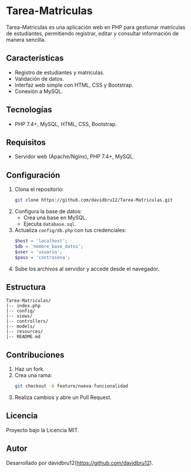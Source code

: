 # Tarea-Matriculas

Tarea-Matriculas es una aplicación web en PHP para gestionar matrículas de estudiantes, permitiendo registrar, editar y consultar información de manera sencilla.

## Características
- Registro de estudiantes y matrículas.
- Validación de datos.
- Interfaz web simple con HTML, CSS y Bootstrap.
- Conexión a MySQL.

## Tecnologías
- PHP 7.4+, MySQL, HTML, CSS, Bootstrap.

## Requisitos
- Servidor web (Apache/Nginx), PHP 7.4+, MySQL.

## Configuración
1. Clona el repositorio:
   ```bash
   git clone https://github.com/davidbru12/Tarea-Matriculas.git
   ```
2. Configura la base de datos:
   - Crea una base en MySQL.
   - Ejecuta `database.sql`.
3. Actualiza `config/db.php` con tus credenciales:
   ```php
   $host = 'localhost';
   $db = 'nombre_base_datos';
   $user = 'usuario';
   $pass = 'contrasena';
   ```
4. Sube los archivos al servidor y accede desde el navegador.

## Estructura
```
Tarea-Matriculas/
|-- index.php
|-- config/
|-- views/
|-- controllers/
|-- models/
|-- resources/
|-- README.md
```

## Contribuciones
1. Haz un fork.
2. Crea una rama:
   ```bash
   git checkout -b feature/nueva-funcionalidad
   ```
3. Realiza cambios y abre un Pull Request.

## Licencia
Proyecto bajo la Licencia MIT.

## Autor
Desarrollado por davidbru12(https://github.com/davidbru12).

